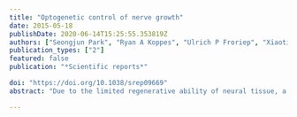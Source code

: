 ```yaml
---
title: "Optogenetic control of nerve growth"
date: 2015-05-18
publishDate: 2020-06-14T15:25:55.353819Z
authors: ["Seongjun Park", "Ryan A Koppes", "Ulrich P Froriep", "Xiaoting Jia", "Anil Kumar H Achyuta", "Bryan L McLaughlin", "Polina Anikeeva"]
publication_types: ["2"]
featured: false
publication: "*Scientific reports*"

doi: "https://doi.org/10.1038/srep09669"
abstract: "Due to the limited regenerative ability of neural tissue, a diverse set of biochemical and biophysical cues for increasing nerve growth has been investigated, including neurotrophic factors, topography and electrical stimulation. In this report, we explore optogenetic control of neurite growth as a cell-specific alternative to electrical stimulation. By investigating a broad range of optical stimulation parameters on dorsal root ganglia (DRGs) expressing channelrhodopsin 2 (ChR2), we identified conditions that enhance neurite outgrowth by three-fold as compared to unstimulated or wild-type (WT) controls. Furthermore, optogenetic stimulation of ChR2 expressing DRGs induces directional outgrowth in WT DRGs co-cultured within a 10 mm vicinity of the optically sensitive ganglia. This observed enhancement and polarization of neurite growth was accompanied by an increased expression of neural growth and brain derived neurotrophic factors (NGF, BDNF). This work highlights the potential for implementing optogenetics to drive nerve growth in specific cell populations."

---
```


